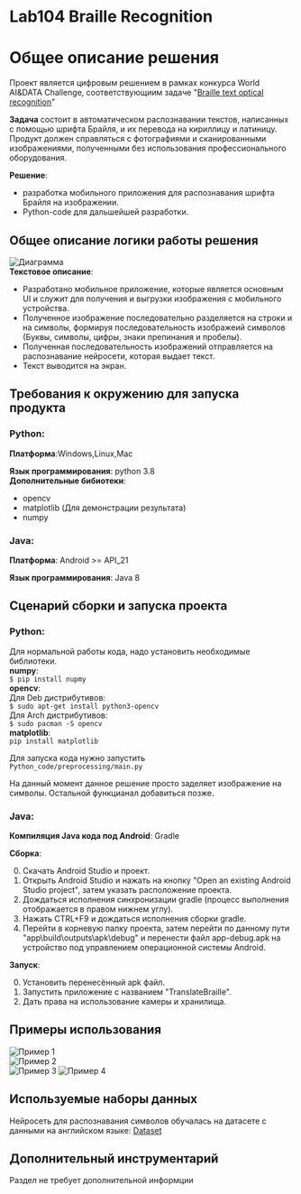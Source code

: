 # Lab104 Braille Recognition

# Общее описание решения

Проект является цифровым решением в рамках конкурса World AI&DATA Challenge, соответствующиим задаче "[Braille text optical recognition](https://git.asi.ru/tasks/world-ai-and-data-challenge/braille-text-optical-recognition)"

**Задача** состоит в автоматическом распознавании текстов, написанных с помощью шрифта Брайля, и их перевода на кириллицу и латиницу. 
Продукт должен справляться с фотографиями и сканированными изображениями, полученными без использования профессионального оборудования.

**Решение**: 
- разработка мобильного приложения для распознавания шрифта Брайля на изображении.
- Python-code для дальшейшей разработки.

## Общее описание логики работы решения

![Диаграмма](image/diagram.jpg)  
**Текстовое описание**:
- Разработано мобильное приложение, которые является основным UI и служит для получения и выгрузки изображения с мобильного устройства. 
 - Полученное изображение последовательно разделяется на строки и на символы, формируя последовательность изображеий символов (Буквы, символы, цифры, знаки препинания и пробелы).
 - Полученная последовательность изображений отправляется на распознавание нейросети, которая выдает текст.
 - Текст выводится на экран. 
## Требования к окружению для запуска продукта
### Python:
**Платформа**:Windows,Linux,Mac

**Язык программирования**: python 3.8  
**Дополнительные бибиотеки**:
- opencv
- matplotlib (Для демонстрации результата)
- numpy
### Java:
**Платформа**: Android >= API_21

**Язык программирования**: Java 8
## Сценарий сборки и запуска проекта

### Python:
Для нормальной работы кода, надо установить необходимые библиотеки.  
**numpy**:    
`$ pip install nupmy`  
**opencv**:  
Для Deb дистрибутивов:  
`$ sudo apt-get install python3-opencv`    
Для Arch дистрибутивов:  
`$ sudo pacman -S opencv`  
**matplotlib**:  
`pip install matplotlib`  

Для запуска кода нужно запустить  
`Python_code/preprocessing/main.py` 

На данный момент данное решение просто заделяет изображение на символы. Остальной функцианал добавиться позже.
### Java:
**Компиляция Java кода под Android**: Gradle

**Сборка**:

0. Скачать Android Studio и проект.
1. Открыть Android Studio и нажать на кнопку "Open an existing Android Studio project", затем указать расположение проекта.
2. Дождаться исполнения синхронизации gradle (процесс выполнения отображается в правом нижнем углу).
3. Нажать CTRL+F9 и дождаться исполнения сборки gradle.
4. Перейти в корневую папку проекта, затем перейти по данному пути "app\build\outputs\apk\debug" и перенести файл app-debug.apk на устройство под управлением операционной системы Android.

**Запуск**:

0. Установить перенесённый apk файл.
1. Запустить приложение с названием "TranslateBraille".
2. Дать права на использование камеры и хранилища.


## Примеры использования
![Пример 1](image/1.jpg)    
![Пример 2](image/2.jpg)  
![Пример 3](image/3.jpg)
![Пример 4](image/4.gif)
## Используемые наборы данных
Нейросеть для распознавания символов обучалась на датасете с данными на английском языке: 
[Dataset](https://github.com/HelenGezahegn/aeye-alliance)

## Дополнительный инструментарий

Раздел не требует дополнительной
информции
